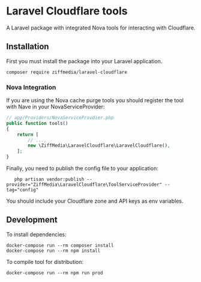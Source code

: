 # Laravel Cloudflare tools

A Laravel package with integrated Nova tools for interacting with Cloudflare. 

## Installation

First you must install the package into your Laravel application. 

```console
composer require ziffmedia/laravel-cloudflare
```

### Nova Integration

If you are using the Nova cache purge tools you should register the tool with Nave in your NovaServiceProvider:

```php
// app/Providers/NovaServiceProvdier.php
public function tools()
{
    return [
        // ...,
        new \ZiffMedia\LaravelCloudflare\LaravelCloudflare(),
    ];
}
```

Finally, you need to publish the config file to your application:

```console
   php artisan vendor:publish --provider="ZiffMedia\LaravelCloudflare\ToolServiceProvider" --tag="config" 
```

You should include your Cloudflare zone and API keys as env variables.

## Development

To install dependencies:

```shell script
docker-compose run --rm composer install
docker-compose run --rm npm install
```

To compile tool for distribution:

```shell script
docker-compose run --rm npm run prod
```
